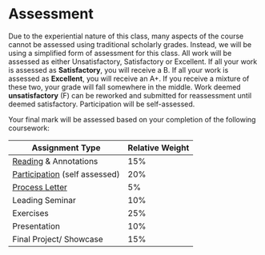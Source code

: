 # Assessment

Due to the experiential nature of this class, many aspects of the course cannot be assessed using traditional scholarly grades. Instead, we will be using a simplified form of assessment for this class. All work will be assessed as either Unsatisfactory, Satisfactory or Excellent. If all your work is assessed as **Satisfactory**, you will receive a B. If all your work is assessed as **Excellent**, you will receive an A+. If you receive a mixture of these two, your grade will fall somewhere in the middle. Work deemed **unsatisfactory** (F) can be reworked and submitted for reassessment until deemed satisfactory. Participation will be self-assessed.&#x20;

Your final mark will be assessed based on your completion of the following coursework:

| **Assignment Type**                                          | **Relative Weight** |
| ------------------------------------------------------------ | ------------------- |
| [Reading](coursework/reading.md) & Annotations               | 15%                 |
| [Participation](coursework/participation.md) (self assessed) | 20%                 |
| [Process Letter](coursework/process-letter.md)               | 5%                  |
| Leading Seminar                                              | 10%                 |
| Exercises                                                    | 25%                 |
| Presentation                                                 | 10%                 |
| Final Project/ Showcase                                      | 15%                 |
